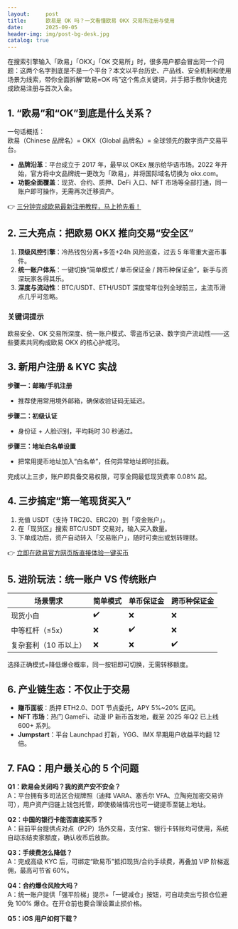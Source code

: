 ```yaml
---
layout:     post
title:      欧易是 OK 吗？一文看懂欧易 OKX 交易所注册与使用
date:       2025-09-05
header-img: img/post-bg-desk.jpg
catalog: true
---
```


在搜索引擎输入「欧易」「OKX」「OK 交易所」时，很多用户都会冒出同一个问题：这两个名字到底是不是一个平台？本文以平台历史、产品线、安全机制和使用场景为线索，带你全面拆解“欧易=OK 吗”这个焦点关键词，并手把手教你快速完成欧易注册与首次入金。  

## 1. “欧易”和“OK”到底是什么关系？

一句话概括：  
欧易（Chinese 品牌名）= OKX（Global 品牌名）= 全球领先的数字资产交易平台。

- **品牌沿革**：平台成立于 2017 年，最早以 OKEx 展示给华语市场。2022 年开始，官方将中文品牌统一更改为「欧易」，并将国际域名切换为 okx.com。  
- **功能全面覆盖**：现货、合约、质押、DeFi 入口、NFT 市场等全部打通，同一账户即可操作，无需再次迁移资产。  

👉 [三分钟完成欧易最新注册教程，马上抢先看！](https://okxdog.com/)

## 2. 三大亮点：把欧易 OKX 推向交易“安全区”

1. **顶级风控引擎**：冷热钱包分离+多签+24h 风险巡查，过去 5 年零重大盗币事件。  
2. **统一账户体系**：一键切换“简单模式 / 单币保证金 / 跨币种保证金”，新手与资深玩家各得其乐。  
3. **深度与流动性**：BTC/USDT、ETH/USDT 深度常年位列全球前三，主流币滑点几乎可忽略。

### 关键词提示  
欧易安全、OK 交易所深度、统一账户模式、零盗币记录、数字资产流动性——这些要素共同构成欧易 OKX 的核心护城河。

## 3. 新用户注册 & KYC 实战

**步骤一：邮箱/手机注册**  
- 推荐使用常用境外邮箱，确保收验证码无延迟。  

**步骤二：初级认证**  
- 身份证 + 人脸识别，平均耗时 30 秒通过。  

**步骤三：地址白名单设置**  
- 把常用提币地址加入“白名单”，任何异常地址即时拦截。

完成以上三步，账户即具备交易权限，可享全网最低现货费率 0.08% 起。

## 4. 三步搞定“第一笔现货买入”

1. 充值 USDT（支持 TRC20、ERC20）到「资金账户」。  
2. 在「现货区」搜索 BTC/USDT 交易对，输入买入数量。  
3. 下单成功后，资产自动转入「交易账户」，随时可卖出或划转理财。

👉 [立即在欧易官方网页版直接体验一键买币](https://okxdog.com/)

## 5. 进阶玩法：统一账户 VS 传统账户

| 场景需求           | 简单模式           | 单币保证金         | 跨币种保证金       |
|--------------------|--------------------|--------------------|--------------------|
| 现货小白              | ✔️                 | ❌                 | ❌                 |
| 中等杠杆（≤5x）      | ❌                 | ✔️                 | ❌                 |
| 复杂套利（10 币以上）| ❌                 | ❌                 | ✔️                 |

选择正确模式=降低爆仓概率，同一按钮即可切换，无需转移额度。

## 6. 产业链生态：不仅止于交易

- **赚币面板**：质押 ETH2.0、DOT 节点委托，APY 5%~20% 区间。  
- **NFT 市场**：热门 GameFi、动漫 IP 新币首发地，截至 2025 年Q2 已上线 600+ 系列。  
- **Jumpstart**：平台 Launchpad 打新，YGG、IMX 早期用户收益平均翻 12 倍。

## 7. FAQ：用户最关心的 5 个问题

**Q1：欧易会关闭吗？我的资产安不安全？**  
A：平台拥有多司法区合规牌照（迪拜 VARA、塞舌尔 VFA、立陶宛加密交易许可），用户资产归链上钱包托管，即使极端情况也可一键提币至链上地址。

**Q2：中国的银行卡能否直接买币？**  
A：目前平台提供点对点（P2P）场外交易，支付宝、银行卡转账均可使用，系统自动冻结卖家额度，确认收币后放款。

**Q3：手续费怎么降低？**  
A：完成高级 KYC 后，可绑定“欧易币”抵扣现货/合约手续费，再叠加 VIP 阶梯返佣，最高可节省 60%。

**Q4：合约爆仓风险大吗？**  
A：统一账户提供「强平阶梯」提示+「一键减仓」按钮，可自动卖出亏损仓位避免 100% 爆仓。在开仓前也要合理设置止损价格。

**Q5：iOS 用户如何下载？**